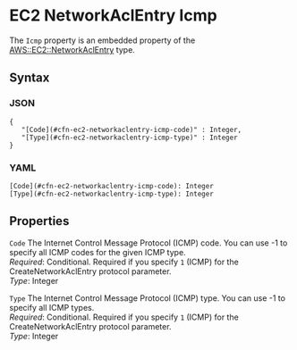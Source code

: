 # EC2 NetworkAclEntry Icmp<a name="aws-properties-ec2-networkaclentry-icmp"></a>

The `Icmp` property is an embedded property of the [AWS::EC2::NetworkAclEntry](aws-resource-ec2-network-acl-entry.md) type\.

## Syntax<a name="w2922ab1c21c10c96c76c18b5"></a>

### JSON<a name="aws-properties-ec2-networkaclentry-icmp-syntax.json"></a>

```
{
   "[Code](#cfn-ec2-networkaclentry-icmp-code)" : Integer,
   "[Type](#cfn-ec2-networkaclentry-icmp-type)" : Integer
}
```

### YAML<a name="aws-properties-ec2-networkaclentry-icmp-syntax.yaml"></a>

```
[Code](#cfn-ec2-networkaclentry-icmp-code): Integer
[Type](#cfn-ec2-networkaclentry-icmp-type): Integer
```

## Properties<a name="w2922ab1c21c10c96c76c18b7"></a>

`Code`  <a name="cfn-ec2-networkaclentry-icmp-code"></a>
The Internet Control Message Protocol \(ICMP\) code\. You can use \-1 to specify all ICMP codes for the given ICMP type\.  
*Required*: Conditional\. Required if you specify `1` \(ICMP\) for the CreateNetworkAclEntry protocol parameter\.  
*Type*: Integer

`Type`  <a name="cfn-ec2-networkaclentry-icmp-type"></a>
The Internet Control Message Protocol \(ICMP\) type\. You can use \-1 to specify all ICMP types\.  
*Required*: Conditional\. Required if you specify `1` \(ICMP\) for the CreateNetworkAclEntry protocol parameter\.  
*Type*: Integer